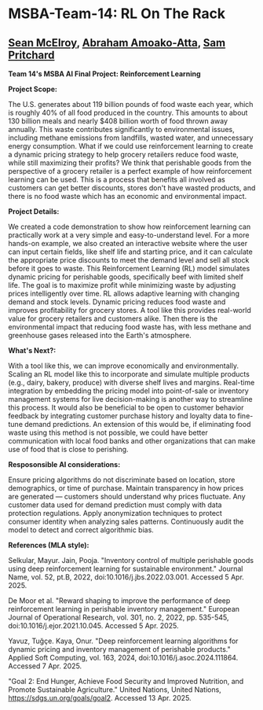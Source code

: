 # MSBA-Team-14: RL On The Rack
## [Sean McElroy](https://github.com/stmcelroy703/MSBA), [Abraham Amoako-Atta](https://github.com/atamoakoatta/ab), [Sam Pritchard](https://github.com/sjpritchard2001/About-Me)
**Team 14's MSBA AI Final Project: Reinforcement Learning**

**Project Scope:**

The U.S. generates about 119 billion pounds of food waste each year, which is roughly 40% of all food produced in the country. This amounts to about 130 billion meals and nearly $408 billion worth of food thrown away annually. This waste contributes significantly to environmental issues, including methane emissions from landfills, wasted water, and unnecessary energy consumption. What if we could use reinforcement learning to create a dynamic pricing strategy to help grocery retailers reduce food waste, while still maximizing their profits? We think that perishable goods from the perspective of a grocery retailer is a perfect example of how reinforcement learning can be used. This is a process that benefits all involved as customers can get better discounts, stores don't have wasted products, and there is no food waste which has an economic and environmental impact. 

**Project Details:**

We created a code demonstration to show how reinforcement learning can practically work at a very simple and easy-to-understand level. For a more hands-on example, we also created an interactive website where the user can input certain fields, like shelf life and starting price, and it can calculate the appropriate price discounts to meet the demand level and sell all stock before it goes to waste. This Reinforcement Learning (RL) model simulates dynamic pricing for perishable goods, specifically beef with limited shelf life. The goal is to maximize profit while minimizing waste by adjusting prices intelligently over time. RL allows adaptive learning with changing demand and stock levels. Dynamic pricing reduces food waste and improves profitability for grocery stores. A tool like this provides real-world value for grocery retailers and customers alike. Then there is the environmental impact that reducing food waste has, with less methane and greenhouse gases released into the Earth's atmosphere.

**What's Next?:**

With a tool like this, we can improve economically and environmentally. Scaling an RL model like this to incorporate and simulate multiple products (e.g., dairy, bakery, produce) with diverse shelf lives and margins. Real-time integration by embedding the pricing model into point-of-sale or inventory management systems for live decision-making is another way to streamline this process. It would also be beneficial to be open to customer behavior feedback by integrating customer purchase history and loyalty data to fine-tune demand predictions. An extension of this would be, if eliminating food waste using this method is not possible, we could have better communication with local food banks and other organizations that can make use of food that is close to perishing.

**Resposonsible AI considerations:**

Ensure pricing algorithms do not discriminate based on location, store demographics, or time of purchase. Maintain transparency in how prices are generated — customers should understand why prices fluctuate. Any customer data used for demand prediction must comply with data protection regulations. Apply anonymization techniques to protect consumer identity when analyzing sales patterns. Continuously audit the model to detect and correct algorithmic bias.

**References (MLA style):**

Selkular, Mayur. Jain, Pooja. "Inventory control of multiple perishable goods using deep reinforcement learning for sustainable environment." Journal Name, vol. 52, pt.B, 2022, doi:10.1016/j.jbs.2022.03.001. Accessed 5 Apr. 2025.

De Moor et al. "Reward shaping to improve the performance of deep reinforcement learning in perishable inventory management." European Journal of Operational Research, vol. 301, no. 2, 2022, pp. 535-545, doi:10.1016/j.ejor.2021.10.045. Accessed 5 Apr. 2025.

Yavuz, Tuğçe. Kaya, Onur. "Deep reinforcement learning algorithms for dynamic pricing and inventory management of perishable products." Applied Soft Computing, vol. 163, 2024, doi:10.1016/j.asoc.2024.111864. Accessed 7 Apr. 2025.

"Goal 2: End Hunger, Achieve Food Security and Improved Nutrition, and Promote Sustainable Agriculture." United Nations, United Nations, https://sdgs.un.org/goals/goal2. Accessed 13 Apr. 2025.
